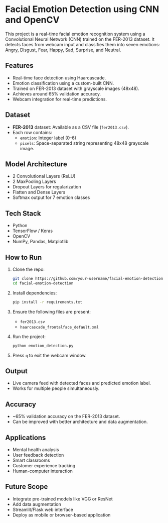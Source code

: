 # Facial Emotion Detection using CNN and OpenCV

This project is a real-time facial emotion recognition system using a Convolutional Neural Network (CNN) trained on the FER-2013 dataset. It detects faces from webcam input and classifies them into seven emotions: Angry, Disgust, Fear, Happy, Sad, Surprise, and Neutral.

## Features

- Real-time face detection using Haarcascade.
- Emotion classification using a custom-built CNN.
- Trained on FER-2013 dataset with grayscale images (48x48).
- Achieves around 65% validation accuracy.
- Webcam integration for real-time predictions.

## Dataset

- **FER-2013** dataset: Available as a CSV file (`fer2013.csv`).
- Each row contains:
  - `emotion`: Integer label (0–6)
  - `pixels`: Space-separated string representing 48x48 grayscale image.

## Model Architecture

- 2 Convolutional Layers (ReLU)
- 2 MaxPooling Layers
- Dropout Layers for regularization
- Flatten and Dense Layers
- Softmax output for 7 emotion classes

## Tech Stack

- Python
- TensorFlow / Keras
- OpenCV
- NumPy, Pandas, Matplotlib

## How to Run

1. Clone the repo:

   ```bash
   git clone https://github.com/your-username/facial-emotion-detection.git
   cd facial-emotion-detection
   ```

2. Install dependencies:

   ```bash
   pip install -r requirements.txt
   ```

3. Ensure the following files are present:
   - `fer2013.csv`
   - `haarcascade_frontalface_default.xml`

4. Run the project:

   ```bash
   python emotion_detection.py
   ```

5. Press `q` to exit the webcam window.

## Output

- Live camera feed with detected faces and predicted emotion label.
- Works for multiple people simultaneously.

## Accuracy

- ~65% validation accuracy on the FER-2013 dataset.
- Can be improved with better architecture and data augmentation.

## Applications

- Mental health analysis
- User feedback detection
- Smart classrooms
- Customer experience tracking
- Human-computer interaction

## Future Scope

- Integrate pre-trained models like VGG or ResNet
- Add data augmentation
- Streamlit/Flask web interface
- Deploy as mobile or browser-based application
